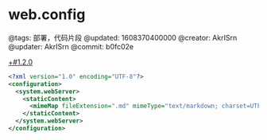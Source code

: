 # web.config

@tags: 部署，代码片段
@updated: 1608370400000
@creator: AkrISrn
@updater: AkrISrn
@commit: b0fc02e

[+#1.2.0](/snippets/version-when-last-update.md)

```xml
<?xml version="1.0" encoding="UTF-8"?>
<configuration>
  <system.webServer>
    <staticContent>
      <mimeMap fileExtension=".md" mimeType="text/markdown; charset=UTF-8"/>
    </staticContent>
  </system.webServer>
</configuration>
```
